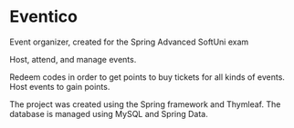 # Eventico
Event organizer, created for the Spring Advanced SoftUni exam

Host, attend, and manage events.

Redeem codes in order to get points to buy tickets for all kinds of events.
Host events to gain points.

The project was created using the Spring framework and Thymleaf.
The database is managed using MySQL and Spring Data.
